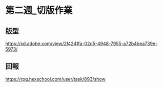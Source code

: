 # 第二週_切版作業
## 版型

https://xd.adobe.com/view/2f4241fa-02d5-4948-7955-a72b4bea739e-5973/

## 回報

https://rpg.hexschool.com/user/task/893/show
